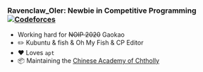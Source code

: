 ### Ravenclaw_OIer:  Newbie in Competitive Programming [![Codeforces](https://cfrating.ihcr.top/?user=Ravenclaw_OIer&style=flat-square)](https://codeforces.com/profile/Ravenclaw_OIer)

- Working hard for ~~NOIP 2020~~ Gaokao
- :pencil2: Kubuntu & fish & Oh My Fish & CP Editor
- :heart: Loves `apt`
- :package: Maintaining the [Chinese Academy of Chtholly](https://wiki.sukasuka.cn)
